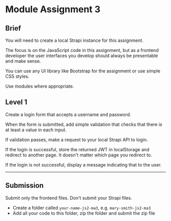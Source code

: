 # Module Assignment 3

## Brief

You will need to create a local Strapi instance for this assignment.

The focus is on the JavaScript code in this assignment, but as a frontend developer the user interfaces you develop should always be presentable and make sense.

You can use any UI library like Bootstrap for the assignment or use simple CSS styles.

Use modules where appropriate.

## Level 1

Create a login form that accepts a username and password.

When the form is submitted, add simple validation that checks that there is at least a value in each input.

If validation passes, make a request to your local Strapi API to login.

If the login is successful, store the returned JWT in localStorage and redirect to another page. It doesn't matter which page you redirect to.

If the login is not successful, display a message indicating that to the user.

---

## Submission

Submit only the frontend files. Don't submit your Strapi files.

-   Create a folder called `your-name-js2-ma3`, e.g. `mary-smith-js2-ma3`
-   Add all your code to this folder, zip the folder and submit the zip file

